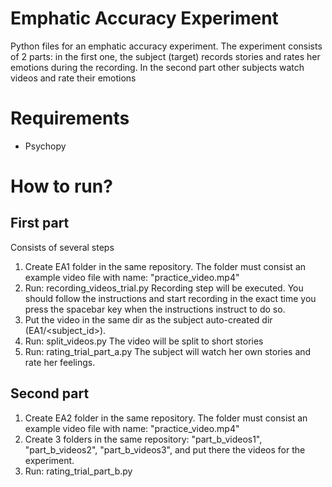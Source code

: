# Emphatic Accuracy Experiment
Python files for an emphatic accuracy experiment. The experiment consists of 2 parts: in the first one, the subject (target) records stories and rates her emotions during the recording. In the second part other subjects watch videos and rate their emotions

# Requirements
- Psychopy

# How to run?
## First part
Consists of several steps
1. Create EA1 folder in the same repository. The folder must consist an example video file with name: "practice_video.mp4"
2. Run: recording_videos_trial.py
    Recording step will be executed.
    You should follow the instructions and start recording in the exact time you press the spacebar key when the instructions instruct to do so.
2. Put the video in the same dir as the subject auto-created dir (EA1/<subject_id>).
3. Run: split_videos.py
    The video will be split to short stories
4. Run: rating_trial_part_a.py
    The subject will watch her own stories and rate her feelings.

## Second part
1. Create EA2 folder in the same repository. The folder must consist an example video file with name: "practice_video.mp4"
2. Create 3 folders in the same repository: "part_b_videos1", "part_b_videos2", "part_b_videos3", and put there the videos for the experiment.
2. Run: rating_trial_part_b.py
